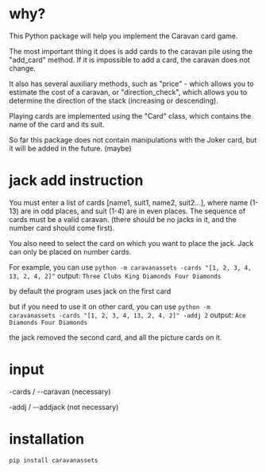 # why?
This Python package will help you implement the Caravan card game.

The most important thing it does is add cards to the caravan pile using the "add_card" method. If it is impossible to add a card, the caravan does not change.

It also has several auxiliary methods, such as "price" - which allows you to estimate the cost of a caravan, or "direction_check", which allows you to determine the direction of the stack (increasing or descending).

Playing cards are implemented using the "Card" class, which contains the name of the card and its suit.

So far this package does not contain manipulations with the Joker card, but it will be added in the future. (maybe)

# jack add instruction

You must enter a list of cards [name1, suit1, name2, suit2...], where name (1-13) are in odd places, and suit (1-4) are in even places. The sequence of cards must be a valid caravan. (there should be no jacks in it, and the number card should come first).

You also need to select the card on which you want to place the jack. Jack can only be placed on number cards.

For example, you can use `python -m caravanassets -cards "[1, 2, 3, 4, 13, 2, 4, 2]"` 
output:
`Three Clubs
King Diamonds
Four Diamonds`

by default the program uses jack on the first card

but if you need to use it on other card, you can use
`python -m caravanassets -cards "[1, 2, 3, 4, 13, 2, 4, 2]" -addj 2` 
output:
`Ace Diamonds
Four Diamonds`

the jack removed the second card, and all the picture cards on it.

# input

-cards / --caravan (necessary)

-addj / --addjack (not necessary)

# installation
`pip install caravanassets`

